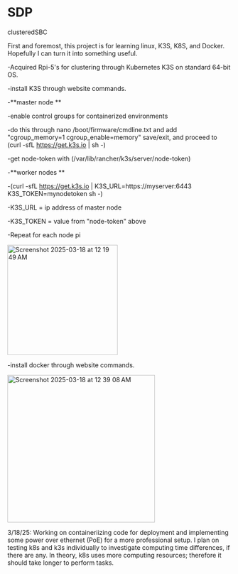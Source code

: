 # SDP
clusteredSBC

First and foremost, this project is for learning linux, K3S, K8S, and Docker. Hopefully I can turn it into something useful.

-Acquired Rpi-5's for clustering through Kubernetes K3S on standard 64-bit OS.

-install K3S through website commands. 

-**master node **

  -enable control groups for containerized environments

  -do this through nano /boot/firmware/cmdline.txt and add "cgroup_memory=1 cgroup_enable=memory" save/exit, and proceed to (curl -sfL https://get.k3s.io | sh -)

  -get node-token with (/var/lib/rancher/k3s/server/node-token)

-**worker nodes **

  -(curl -sfL https://get.k3s.io | K3S_URL=https://myserver:6443 K3S_TOKEN=mynodetoken sh -)

  -K3S_URL = ip address of master node

  -K3S_TOKEN = value from "node-token" above

  -Repeat for each node pi

<img width="248" alt="Screenshot 2025-03-18 at 12 19 49 AM" src="https://github.com/user-attachments/assets/6904609a-35ba-44cc-acff-d6f8badd8b10" />



-install docker through website commands.


<img width="332" alt="Screenshot 2025-03-18 at 12 39 08 AM" src="https://github.com/user-attachments/assets/e95f1494-da9d-4224-8c68-1728d7d57601" />


3/18/25: Working on containeriizing code for deployment and implementing some power over ethernet (PoE) for a more professional setup.
        I plan on testing k8s and k3s individually to investigate computing time differences, if there are any. In theory, k8s uses more computing resources; 
        therefore it should take longer to perform tasks. 



